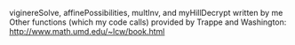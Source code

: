 viginereSolve, affinePossibilities, multInv, and myHillDecrypt written by me
Other functions (which my code calls) provided by Trappe and Washington: http://www.math.umd.edu/~lcw/book.html
